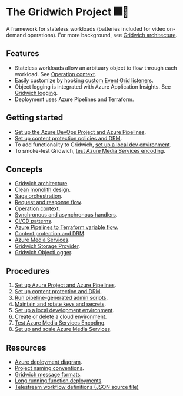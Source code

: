 # The Gridwich Project 🎆🥪

A framework for stateless workloads (batteries included for video on-demand operations). For more background, see [Gridwich architecture](https://docs.microsoft.com/azure/architecture/reference-architectures/media-services/gridwich-architecture).

## Features

* Stateless workloads allow an arbituary object to flow through each workload. See [Operation context](https://docs.microsoft.com/azure/architecture/reference-architectures/media-services/gridwich-architecture#operation-context).
* Easily customize by hooking [custom Event Grid listeners](https://docs.microsoft.com/azure/architecture/reference-architectures/media-services/gridwich-architecture#gridwich-sandwiches).
* Object logging is integrated with Azure Application Insights. See [Gridwich logging](https://docs.microsoft.com/azure/architecture/reference-architectures/media-services/gridwich-logging).
* Deployment uses Azure Pipelines and Terraform.

## Getting started

* [Set up the Azure DevOps Project and Azure Pipelines](doc/set-up-azure-devops.md).
* [Set up content protection policies and DRM](doc/gridwich-content-protection-drm.md).
* To add functionality to Gridwich, [set up a local dev environment](doc/set-up-local-environment.md).
* To smoke-test Gridwich, [test Azure Media Services encoding](doc/test-encoding.md).

## Concepts

* [Gridwich architecture](https://docs.microsoft.com/azure/architecture/reference-architectures/media-services/gridwich-architecture).
* [Clean monolith design](https://docs.microsoft.com/azure/architecture/reference-architectures/media-services/gridwich-clean-monolith).
* [Saga orchestration](https://docs.microsoft.com/azure/architecture/reference-architectures/media-services/saga-orchestration).
* [Request and response flow](https://docs.microsoft.com/azure/architecture/reference-architectures/media-services/gridwich-architecture#request-flow).
* [Operation context](https://docs.microsoft.com/azure/architecture/reference-architectures/media-services/gridwich-architecture#operation-context).
* [Synchronous and asynchronous handlers](https://docs.microsoft.com/azure/architecture/reference-architectures/media-services/gridwich-architecture#sync-and-async-handlers).
* [CI/CD patterns](https://docs.microsoft.com/azure/architecture/reference-architectures/media-services/gridwich-cicd).
* [Azure Pipelines to Terraform variable flow](https://docs.microsoft.com/azure/architecture/reference-architectures/media-services/variable-group-terraform-flow).
* [Content protection and DRM](https://docs.microsoft.com/azure/architecture/reference-architectures/media-services/gridwich-content-protection-drm).
* [Azure Media Services](https://docs.microsoft.com/azure/architecture/reference-architectures/media-services/media-services-setup-scale).
* [Gridwich Storage Provider](https://docs.microsoft.com/azure/architecture/reference-architectures/media-services/gridwich-storage-service).
* [Gridwich ObjectLogger](https://docs.microsoft.com/azure/architecture/reference-architectures/media-services/gridwich-logging#objectlogger).

## Procedures

1. [Set up Azure Project and Azure Pipelines](doc/1-set-up-azure-devops.md).
1. [Set up content protection and DRM](doc/2-gridwich-content-protection-drm.md).
1. [Run pipeline-generated admin scripts](doc/3-run-admin-scripts.md).
1. [Maintain and rotate keys and secrets](doc/4-maintain-keys.md).
1. [Set up a local development environment](doc/5-set-up-local-environment.md).
1. [Create or delete a cloud environment](doc/6-create-delete-cloud-environment.md).
1. [Test Azure Media Services Encoding](doc/7-test-encoding.md).
1. [Set up and scale Azure Media Services](doc/8-media-services-setup-scale.md).

## Resources

* [Azure deployment diagram](https://docs.microsoft.com/azure/architecture/reference-architectures/media-services/create-delete-cloud-environment#azure-resources).
* [Project naming conventions](https://docs.microsoft.com/azure/architecture/reference-architectures/media-services/gridwich-project-names).
* [Gridwich message formats](https://docs.microsoft.com/azure/architecture/reference-architectures/media-services/gridwich-message-formats).
* [Long running function deployments](https://docs.microsoft.com/azure/architecture/reference-architectures/media-services/gridwich-architecture#long-running-functions).
* [Telestream workflow definitions (JSON source file)](Resources_Telestream_Workflow_Definitions.json)
